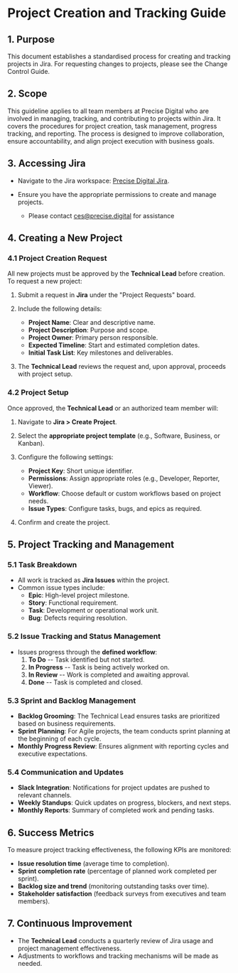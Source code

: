# Project Creation and Tracking Guide

## 1. Purpose

This document establishes a standardised process for creating and tracking projects in Jira. For requesting changes to projects, please see the Change Control Guide.

## 2. Scope

This guideline applies to all team members at Precise Digital who are involved in managing, tracking, and contributing to projects within Jira. It covers the procedures for project creation, task management, progress tracking, and reporting. The process is designed to improve collaboration, ensure accountability, and align project execution with business goals.

## 3. Accessing Jira

- Navigate to the Jira workspace: [Precise Digital Jira](https://precise-team-as04i3vi.atlassian.net/jira/projects?page=1&sortKey=name&sortOrder=ASC).

- Ensure you have the appropriate permissions to create and manage projects.
  - Please contact <ces@precise.digital> for assistance

## 4. Creating a New Project

### 4.1 Project Creation Request

All new projects must be approved by the **Technical Lead** before creation. To request a new project:

1. Submit a request in **Jira** under the "Project Requests" board.

2. Include the following details:
   - **Project Name**: Clear and descriptive name.
   - **Project Description**: Purpose and scope.
   - **Project Owner**: Primary person responsible.
   - **Expected Timeline**: Start and estimated completion dates.
   - **Initial Task List**: Key milestones and deliverables.

3. The **Technical Lead** reviews the request and, upon approval, proceeds with project setup.

### 4.2 Project Setup

Once approved, the **Technical Lead** or an authorized team member will:

1. Navigate to **Jira > Create Project**.

2. Select the **appropriate project template** (e.g., Software, Business, or Kanban).

3. Configure the following settings:
   - **Project Key**: Short unique identifier.
   - **Permissions**: Assign appropriate roles (e.g., Developer, Reporter, Viewer).
   - **Workflow**: Choose default or custom workflows based on project needs.
   - **Issue Types**: Configure tasks, bugs, and epics as required.

4. Confirm and create the project.

## 5. Project Tracking and Management

### 5.1 Task Breakdown

- All work is tracked as **Jira Issues** within the project.
- Common issue types include:
  - **Epic**: High-level project milestone.
  - **Story**: Functional requirement.
  - **Task**: Development or operational work unit.
  - **Bug**: Defects requiring resolution.

### 5.2 Issue Tracking and Status Management

- Issues progress through the **defined workflow**:
  1. **To Do** -- Task identified but not started.
  2. **In Progress** -- Task is being actively worked on.
  3. **In Review** -- Work is completed and awaiting approval.
  4. **Done** -- Task is completed and closed.

### 5.3 Sprint and Backlog Management

- **Backlog Grooming**: The Technical Lead ensures tasks are prioritized based on business requirements.
- **Sprint Planning**: For Agile projects, the team conducts sprint planning at the beginning of each cycle.
- **Monthly Progress Review**: Ensures alignment with reporting cycles and executive expectations.

### 5.4 Communication and Updates

- **Slack Integration**: Notifications for project updates are pushed to relevant channels.
- **Weekly Standups**: Quick updates on progress, blockers, and next steps.
- **Monthly Reports**: Summary of completed work and pending tasks.

## 6. Success Metrics

To measure project tracking effectiveness, the following KPIs are monitored:

- **Issue resolution time** (average time to completion).
- **Sprint completion rate** (percentage of planned work completed per sprint).
- **Backlog size and trend** (monitoring outstanding tasks over time).
- **Stakeholder satisfaction** (feedback surveys from executives and team members).

## 7. Continuous Improvement

- The **Technical Lead** conducts a quarterly review of Jira usage and project management effectiveness.
- Adjustments to workflows and tracking mechanisms will be made as needed.
